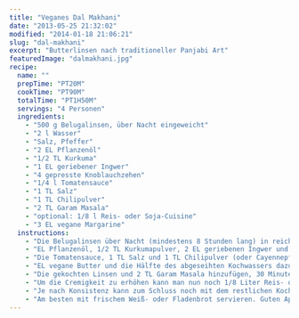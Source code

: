 ```yaml
---
title: "Veganes Dal Makhani"
date: "2013-05-25 21:32:02"
modified: "2014-01-18 21:06:21"
slug: "dal-makhani"
excerpt: "Butterlinsen nach traditioneller Panjabi Art"
featuredImage: "dalmakhani.jpg"
recipe:
  name: ""
  prepTime: "PT20M"
  cookTime: "PT90M"
  totalTime: "PT1H50M"
  servings: "4 Personen"
  ingredients:
    - "500 g Belugalinsen, über Nacht eingeweicht"
    - "2 l Wasser"
    - "Salz, Pfeffer"
    - "2 EL Pflanzenöl"
    - "1/2 TL Kurkuma"
    - "1 EL geriebener Ingwer"
    - "4 gepresste Knoblauchzehen"
    - "1/4 l Tomatensauce"
    - "1 TL Salz"
    - "1 TL Chilipulver"
    - "2 TL Garam Masala"
    - "optional: 1/8 l Reis- oder Soja-Cuisine"
    - "3 EL vegane Margarine"
  instructions:
    - "Die Belugalinsen über Nacht (mindestens 8 Stunden lang) in reichlich kaltem Wasser einweichen, danach abseihen und in 2 Liter Wasser mit einem Teelöffel Salz kochen bis sie weich sind. Im normalen Kochtopf dauert das etwa 45 Minuten – besonders gut wird die Konsistenz jedoch durch Kochen im Druckkochtopf. Nach dem Kochen die Linsen abseihen und etwa einen halben Liter des Kochwassers auffangen."
    - "EL Pflanzenöl, 1/2 TL Kurkumapulver, 2 EL geriebenen Ingwer und 4 zerdrückte Knoblauchzehen zusammen in einem großen Topf erhitzen."
    - "Die Tomatensauce, 1 TL Salz und 1 TL Chilipulver (oder Cayennepfeffer) dazugeben, alles eine Minute köcheln lassen."
    - "EL vegane Butter und die Hälfte des abgeseihten Kochwassers dazugeben, weitere fünf Minuten kochen."
    - "Die gekochten Linsen und 2 TL Garam Masala hinzufügen, 30 Minuten köcheln lassen, dabei immer wieder umrühren."
    - "Um die Cremigkeit zu erhöhen kann man nun noch 1/8 Liter Reis- oder Sojacuisine hineinmischen."
    - "Je nach Konsistenz kann zum Schluss noch mit dem restlichen Kochwasser verdünnt werden."
    - "Am besten mit frischem Weiß- oder Fladenbrot servieren. Guten Appetit!"
---
```


